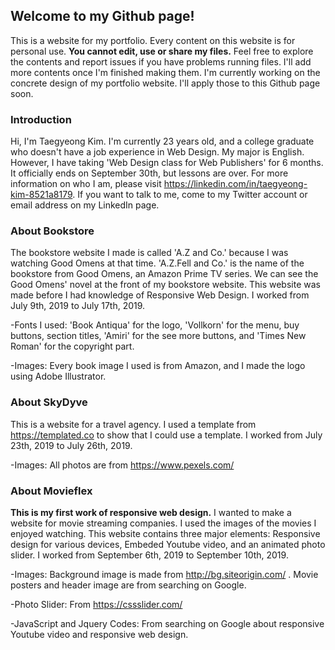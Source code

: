 ## Welcome to my Github page!

This is a website for my portfolio. Every content on this website is for personal use. **You cannot edit, use or share my files.** Feel free to explore the contents and report issues if you have problems running files. I'll add more contents once I'm finished making them. I'm currently working on the concrete design of my portfolio website. I'll apply those to this Github page soon.

### Introduction
Hi, I'm Taegyeong Kim. I'm currently 23 years old, and a college graduate who doesn't have a job experience in Web Design. My major is English. However, I have taking 'Web Design class for Web Publishers' for 6 months. It officially ends on September 30th, but lessons are over. For more information on who I am, please visit https://linkedin.com/in/taegyeong-kim-8521a8179. If you want to talk to me, come to my Twitter account or email address on my LinkedIn page.

### About Bookstore
The bookstore website I made is called 'A.Z and Co.' because I was watching Good Omens at that time. 'A.Z.Fell and Co.' is the name of the bookstore from Good Omens, an Amazon Prime TV series. We can see the Good Omens' novel at the front of my bookstore website. This website was made before I had knowledge of Responsive Web Design. I worked from July 9th, 2019 to July 17th, 2019.

-Fonts I used: 'Book Antiqua' for the logo, 'Vollkorn' for the menu, buy buttons, section titles, 'Amiri' for the see more buttons, and 'Times New Roman' for the copyright part.

-Images: Every book image I used is from Amazon, and I made the logo using Adobe Illustrator.

### About SkyDyve
This is a website for a travel agency. I used a template from https://templated.co to show that I could use a template. I worked from July 23th, 2019 to July 26th, 2019.

-Images: All photos are from https://www.pexels.com/

### About Movieflex
**This is my first work of responsive web design.** I wanted to make a website for movie streaming companies. I used the images of the movies I enjoyed watching. This website contains three major elements: Responsive design for various devices, Embeded Youtube video, and an animated photo slider. I worked from September 6th, 2019 to September 10th, 2019.

-Images: Background image is made from http://bg.siteorigin.com/ . Movie posters and header image are from searching on Google.

-Photo Slider: From https://cssslider.com/

-JavaScript and Jquery Codes: From searching on Google about responsive Youtube video and responsive web design.

